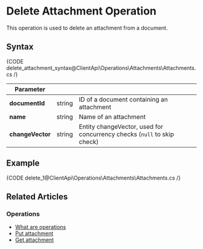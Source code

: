 # Delete Attachment Operation

This operation is used to delete an attachment from a document. 

## Syntax

{CODE delete_attachment_syntax@ClientApi\Operations\Attachments\Attachments.cs /}

| Parameter        |        |                                                                         |
|------------------|--------|-------------------------------------------------------------------------|
| **documentId**   | string | ID of a document containing an attachment                               |
| **name**         | string | Name of an attachment                                                   |
| **changeVector** | string | Entity changeVector, used for concurrency checks (`null` to skip check) |

## Example

{CODE delete_1@ClientApi\Operations\Attachments\Attachments.cs /}

## Related Articles

### Operations

- [What are operations](../../../client-api/operations/what-are-operations)
- [Put attachment](../../../client-api/operations/attachments/put-attachment) 
- [Get attachment](../../../client-api/operations/attachments/get-attachment)
